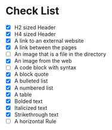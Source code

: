 # Check List

- [x] H2 sized Header
- [x] H4 sized Header
- [x] A link to an external website
- [x] A link between the pages
- [ ] An image that is a file in the directory
- [x] An image from the web
- [ ] A code block with syntax
- [x] A block quote
- [x] A bulleted list
- [x] A numbered list
- [x] A table
- [x] Bolded text
- [x] Italicized text
- [x] Strikethrough text
- [ ] A horizontal Rule
